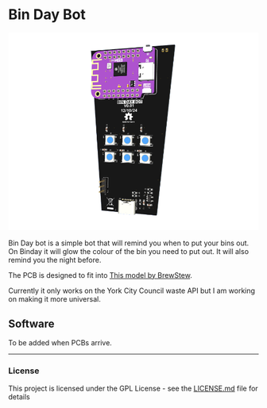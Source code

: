 # Bin Day Bot

![Bin PCB](Images/binpcb.png)

Bin Day bot is a simple bot that will remind you when to put your bins out. On Binday it will glow the colour of the bin you need to put out. It will also remind you the night before.

The PCB is designed to fit into [This model by BrewStew](https://www.thingiverse.com/thing:3377785). 

Currently it only works on the York City Council waste API but I am working on making it more universal.

## Software

To be added when PCBs arrive.

---
### License

This project is licensed under the GPL License - see the [LICENSE.md](LICENSE.md) file for details
